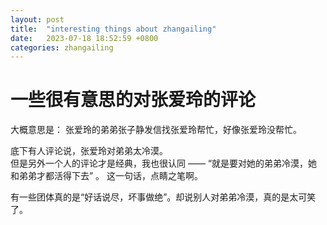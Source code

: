 ```yaml
---
layout: post
title:  "interesting things about zhangailing"
date:   2023-07-18 18:52:59 +0800
categories: zhangailing
---
```


# 一些很有意思的对张爱玲的评论

大概意思是：
张爱玲的弟弟张子静发信找张爱玲帮忙，好像张爱玲没帮忙。

底下有人评论说，张爱玲对弟弟太冷漠。  
但是另外一个人的评论才是经典，我也很认同 —— “就是要对她的弟弟冷漠，她和弟弟才都活得下去” 。
这一句话，点睛之笔啊。

有一些团体真的是“好话说尽，坏事做绝”。却说别人对弟弟冷漠，真的是太可笑了。
